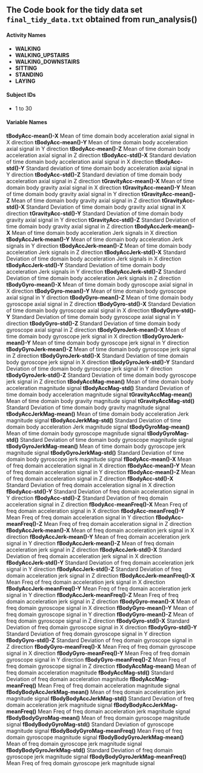## The Code book for the tidy data set `final_tidy_data.txt` obtained from run_analysis() 

#### Activity Names
* **WALKING**
* **WALKING_UPSTAIRS**
* **WALKING_DOWNSTAIRS**
* **SITTING**
* **STANDING**
* **LAYING**

#### Subject IDs
* 1 to 30

#### Variable Names

**tBodyAcc-mean()-X**		Mean of time domain body acceleration axial signal in X direction
**tBodyAcc-mean()-Y**		Mean of time domain body acceleration axial signal in Y direction
**tBodyAcc-mean()-Z**		Mean of time domain body acceleration axial signal in Z direction
**tBodyAcc-std()-X**		Standard deviation of time domain body acceleration axial signal in X direction
**tBodyAcc-std()-Y**		Standard deviation of time domain body acceleration axial signal in Y direction
**tBodyAcc-std()-Z**		Standard deviation of time domain body acceleration axial signal in Z direction
**tGravityAcc-mean()-X**	Mean of time domain body gravity axial signal in X direction
**tGravityAcc-mean()-Y**	Mean of time domain body gravity axial signal in Y direction
**tGravityAcc-mean()-Z**	Mean of time domain body gravity axial signal in Z direction
**tGravityAcc-std()-X**		Standard Deviation of time domain body gravity axial signal in X direction
**tGravityAcc-std()-Y**		Standard Deviation of time domain body gravity axial signal in Y direction
**tGravityAcc-std()-Z**		Standard Deviation of time domain body gravity axial signal in Z direction
**tBodyAccJerk-mean()-X**	Mean of time domain body acceleration Jerk signals in X direction
**tBodyAccJerk-mean()-Y**	Mean of time domain body acceleration Jerk signals in Y direction
**tBodyAccJerk-mean()-Z**	Mean of time domain body acceleration Jerk signals in Z direction
**tBodyAccJerk-std()-X**	Standard Deviation of time domain body acceleration Jerk signals in X direction
**tBodyAccJerk-std()-Y**	Standard Deviation of time domain body acceleration Jerk signals in Y direction
**tBodyAccJerk-std()-Z**	Standard Deviation of time domain body acceleration Jerk signals in Z direction
**tBodyGyro-mean()-X**		Mean of time domain body gyroscope axial signal in X direction
**tBodyGyro-mean()-Y**		Mean of time domain body gyroscope axial signal in Y direction
**tBodyGyro-mean()-Z**		Mean of time domain body gyroscope axial signal in Z direction
**tBodyGyro-std()-X**		Standard Deviation of time domain body gyroscope axial signal in X direction
**tBodyGyro-std()-Y**		Standard Deviation of time domain body gyroscope axial signal in Y direction
**tBodyGyro-std()-Z**		Standard Deviation of time domain body gyroscope axial signal in Z direction
**tBodyGyroJerk-mean()-X**	Mean of time domain body gyroscope jerk signal in X direction
**tBodyGyroJerk-mean()-Y**	Mean of time domain body gyroscope jerk signal in Y direction
**tBodyGyroJerk-mean()-Z**	Mean of time domain body gyroscope jerk signal in Z direction
**tBodyGyroJerk-std()-X**	Standard Deviation of time domain body gyroscope jerk signal in X direction
**tBodyGyroJerk-std()-Y**	Standard Deviation of time domain body gyroscope jerk signal in Y direction
**tBodyGyroJerk-std()-Z**	Standard Deviation of time domain body gyroscope jerk signal in Z direction
**tBodyAccMag-mean()**		Mean of time domain body acceleration magnitude signal 
**tBodyAccMag-std()**		Standard Deviation of time domain body acceleration magnitude signal
**tGravityAccMag-mean()**	Mean of time domain body gravity magnitude signal
**tGravityAccMag-std()**	Standard Deviation of time domain body gravity magnitude signal
**tBodyAccJerkMag-mean()**	Mean of time domain body acceleration Jerk magnitude signal
**tBodyAccJerkMag-std()**	Standard Deviation of time domain body acceleration Jerk magnitude signal
**tBodyGyroMag-mean()**		Mean of time domain body gyroscope magnitude signal
**tBodyGyroMag-std()**		Standard Deviation of time domain body gyroscope magnitude signal
**tBodyGyroJerkMag-mean()**	Mean of time domain body gyroscope jerk magnitude signal
**tBodyGyroJerkMag-std()**	Standard Deviation of time domain body gyroscope jerk magnitude signal
**fBodyAcc-mean()-X**		Mean of freq domain acceleration signal in X direction
**fBodyAcc-mean()-Y**		Mean of freq domain acceleration signal in Y direction
**fBodyAcc-mean()-Z**		Mean of freq domain acceleration signal in Z direction
**fBodyAcc-std()-X**		Standard Deviation of freq domain acceleration signal in X direction
**fBodyAcc-std()-Y**		Standard Deviation of freq domain acceleration signal in Y direction
**fBodyAcc-std()-Z**		Standard Deviation of freq domain acceleration signal in Z direction
**fBodyAcc-meanFreq()-X**	Mean Freq of freq domain acceleration signal in X direction
**fBodyAcc-meanFreq()-Y**	Mean Freq of freq domain acceleration signal in Y direction
**fBodyAcc-meanFreq()-Z**	Mean Freq of freq domain acceleration signal in Z direction
**fBodyAccJerk-mean()-X**	Mean of freq domain acceleration jerk signal in X direction
**fBodyAccJerk-mean()-Y**	Mean of freq domain acceleration jerk signal in Y direction
**fBodyAccJerk-mean()-Z**	Mean of freq domain acceleration jerk signal in Z direction
**fBodyAccJerk-std()-X**	Standard Deviation of freq domain acceleration jerk signal in X direction
**fBodyAccJerk-std()-Y**	Standard Deviation of freq domain acceleration jerk signal in Y direction
**fBodyAccJerk-std()-Z**	Standard Deviation of freq domain acceleration jerk signal in Z direction
**fBodyAccJerk-meanFreq()-X**	Mean Freq of freq domain acceleration jerk signal in X direction
**fBodyAccJerk-meanFreq()-Y**	Mean Freq of freq domain acceleration jerk signal in Y direction
**fBodyAccJerk-meanFreq()-Z**	Mean Freq of freq domain acceleration jerk signal in Z direction
**fBodyGyro-mean()-X**		Mean of freq domain gyroscope signal in X direction
**fBodyGyro-mean()-Y**		Mean of freq domain gyroscope signal in Y direction
**fBodyGyro-mean()-Z**		Mean of freq domain gyroscope signal in Z direction
**fBodyGyro-std()-X**		Standard Deviation of freq domain gyroscope signal in X direction
**fBodyGyro-std()-Y**		Standard Deviation of freq domain gyroscope signal in Y direction
**fBodyGyro-std()-Z**		Standard Deviation of freq domain gyroscope signal in Z direction
**fBodyGyro-meanFreq()-X**	Mean Freq of freq domain gyroscope signal in X direction
**fBodyGyro-meanFreq()-Y**	Mean Freq of freq domain gyroscope signal in Y direction
**fBodyGyro-meanFreq()-Z**	Mean Freq of freq domain gyroscope signal in Z direction
**fBodyAccMag-mean()**		Mean of freq domain acceleration magnitude
**fBodyAccMag-std()**		Standard Deviation of freq domain acceleration magnitude
**fBodyAccMag-meanFreq()**	Mean Freq of freq domain acceleration magnitude signal
**fBodyBodyAccJerkMag-mean()**	Mean of freq domain acceleration jerk magnitude signal
**fBodyBodyAccJerkMag-std()**	Standard Deviation of freq domain acceleration jerk magnitude signal
**fBodyBodyAccJerkMag-meanFreq()**	Mean Freq of freq domain acceleration jerk magnitude signal
**fBodyBodyGyroMag-mean()**	Mean of freq domain gyroscope magnitude signal
**fBodyBodyGyroMag-std()**	Standard Deviation of gyroscope magnitude signal
**fBodyBodyGyroMag-meanFreq()**	Mean Freq of freq domain gyroscope magnitude signal
**fBodyBodyGyroJerkMag-mean()**	Mean of freq domain gyroscope jerk magnitude signal
**fBodyBodyGyroJerkMag-std()**	Standard Deviation of freq domain gyroscope jerk magnitude signal
**fBodyBodyGyroJerkMag-meanFreq()**	Mean Freq of freq domain gyroscope jerk magnitude signal
